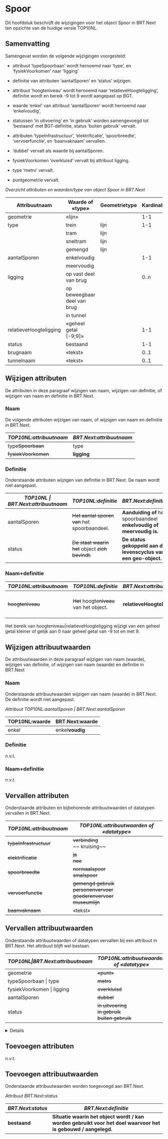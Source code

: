 Spoor
=====

Dit hoofdstuk beschrijft de wijzigingen voor het object Spoor in BRT.Next ten
opzichte van de huidige versie TOP10NL.

Samenvatting
------------

Samengevat worden de volgende wijzigingen voorgesteld:

-   attribuut ‘typeSpoorbaan’ wordt hernoemd naar ‘type’, en ‘fysiekVoorkomen’
    naar ‘ligging’

-   definitie van attributen ‘aantalSporen’ en ‘status’ wijzigen.

-   attribuut ‘hoogteniveau’ wordt hernoemd naar ‘relatieveHoogteligging’,
    definitie wordt en bereik -9 tot 9 wordt aangepast op BGT.

-   waarde ‘enkel’ van attribuut ‘aantalSporen’ wordt hernoemd naar
    ‘enkelvoudig’,

-   statussen ‘in uitvoering’ en ‘in gebruik’ worden samengevoegd tot ‘bestaand’
    met BGT-definitie, status ‘buiten gebruik’ vervalt.

-   attributen ‘typeInfrastructuur’, ‘elektrificatie’, ‘spoorbreedte’,
    ‘vervoerfunctie’, en ‘baanvaknaam’ vervallen.

-   ‘dubbel’ vervalt als waarde bij aantalSporen.

-   fysiekVoorkomen ‘overkluisd’ vervalt bij attribuut ligging. 

-   type ‘metro’ vervalt.

-   puntgeometrie vervalt.

*Overzicht attributen en waarden/type van object Spoor in BRT.Next*

| Attribuutnaam          | Waarde of «type»           | Geometrietype | Kardinaliteit |
|------------------------|-----------------------------|---------------|---------------|
| geometrie              | «lijn»                      |               | 1-1           |
| type                   | trein                       | lijn          | 1-1           |
|                        | tram                        | lijn          |               |
|                        | sneltram                    | lijn          |               |
|                        | gemengd                     | lijn          |               |
| aantalSporen           | enkelvoudig                 |               | 1-1           |
|                        | meervoudig                  |               |               |
| ligging                | op vast deel van brug       |               | 0..n          |
|                        | op beweegbaar deel van brug |               |               |
|                        | in tunnel                   |               |               |
| relatieveHoogteligging | «geheel getal [-9;9]»              |               | 1-1           |
| status                 | bestaand                    |               | 1-1           |
| brugnaam               | «tekst»                     |               | 0..1          |
| tunnelnaam             | «tekst»                     |               | 0..1          |

Wijzigen attributen
-------------------

De attributen in deze paragraaf wijzigen van naam, wijzigen van definitie, of
wijzigen van naam en definitie in BRT.Next.

### Naam

De volgende attributen wijzigen van naam, of wijzigen van naam en definitie in
BRT.Next.

| *TOP10NL:attribuutnaam* | *BRT.Next:attribuutnaam* |
|-------------------------|--------------------------|
| type~~Spoorbaan~~   | type                     |
| ~~fysiekVoorkomen~~ | **ligging**              |

### Definitie

Onderstaande attributen wijzigen van definitie in BRT.Next. De naam wordt niet
aangepast.

| *TOP10NL \| BRT.Next:attribuutnaam* | *TOP10NL:definitie*                                      | *BRT.Next:definitie*                                                  |
|-------------------------------------|----------------------------------------------------------|-----------------------------------------------------------------------|
| aantalSporen                        | ~~Het aantal sporen van~~ het spoorbaandeel.         | **Aanduiding of** het spoorbaandeel **enkelvoudig of meervoudig is.** |
| status                              | ~~De staat waarin het~~ object ~~zich bevindt.~~ | **De status gekoppeld aan de levenscyclus van een geo-**object**.**   |

### Naam+definitie

| *TOP10NL:attribuutnaam* | *TOP10NL:definitie*                             | *BRT.Next:attribuutnaam*       | *BRT.Next:definitie*                                    |
|-------------------------|-------------------------------------------------|--------------------------------|---------------------------------------------------------|
| ~~hoogteniveau~~    | ~~Het~~ hoogte~~niveau~~ van het object. | **relatieveHoogteligging** | **Aanduiding voor de relatieve** hoogte van het object. |

<detail class="note">Het bereik van hoogteniveau\|relatieveHoogteligging wijzigt van een geheel
getal kleiner of gelijk aan 0 naar geheel getal van -9 tot en met 9.</details>

Wijzigen attribuutwaarden
-------------------------

De attribuutwaarden in deze paragraaf wijzigen van naam (waarde), wijzigen van
definitie, of wijzigen van naam (waarde) en definitie in BRT.Next

### Naam

Onderstaande attribuutwaarden wijzigen van naam (waarde) in BRT.Next. De
definitie wordt niet aangepast.

*Attribuut TOP10NL:aantalSporen \| BRT.Next:aantalSporen*

| TOP10NL:waarde | BRT.Next:waarde |
|----------------|-----------------|
| enkel          | enkel**voudig** |

### Definitie

n.v.t.

### Naam+definitie

n.v.t. 


Vervallen attributen
--------------------

Onderstaande attributen en bijbehorende attribuutwaarden of datatypen vervallen
in BRT.Next.

| *TOP10NL:attribuutnaam*    | *TOP10NL:attribuutwaarden of «datatype»*                                                   |
|----------------------------|--------------------------------------------------------------------------------------------|
| ~~typeInfrastructuur~~ | ~~verbinding~~<br />~~ kruising~~                                                       |
| ~~elektrificatie~~     | ~~ja~~<br />~~nee~~                                                                    |
| ~~spoorbreedte~~       | ~~normaalspoor~~<br />~~smalspoor~~                                                    |
| ~~vervoerfunctie~~     | ~~gemengd gebruik~~<br />~~personenvervoer~~<br />~~goederenvervoer~~<br />~~museumlijn~~ |
| ~~baanvaknaam~~        | «tekst»                                                                                    |

Vervallen attribuutwaarden
--------------------------

Onderstaande attribuutwaarden of datatypen vervallen bij een attribuut in
BRT.Next. Het attribuut blijft wel bestaan.

| *TOP10NL\|BRT.Next:attribuutnaam* | *TOP10NL:attribuutwaarden of «datatype»*                              |
|-----------------------------------|-----------------------------------------------------------------------|
| geometrie                         | ~~«punt»~~                                                        |
| typeSpoorbaan \| type             | ~~metro~~                                                         |
| fysiekVoorkomen \| ligging        | ~~overkluisd~~                                                    |
| aantalSporen                      | ~~dubbel~~                                                        |
| status                            | ~~in uitvoering~~<br />~~in gebruik~~<br />~~buiten gebruik~~ |

<details class="note">status ‘in uitvoering’ en ‘in gebruik’ worden samengevoegd tot status
‘bestaand’.
</details>

Toevoegen attributen
--------------------

n.v.t.

Toevoegen attribuutwaarden
--------------------------

Onderstaande attribuutwaarden worden toegevoegd aan BRT.Next.

*Attribuut BRT.Next:status*

| *BRT.Next:status* | *BRT.Next:definitie*                                                                                          |
|-------------------|---------------------------------------------------------------------------------------------------------------|
| **bestaand**      | **Situatie waarin het object wordt / kan worden gebruikt voor het doel waarvoor het is gebouwd / aangelegd.** |
